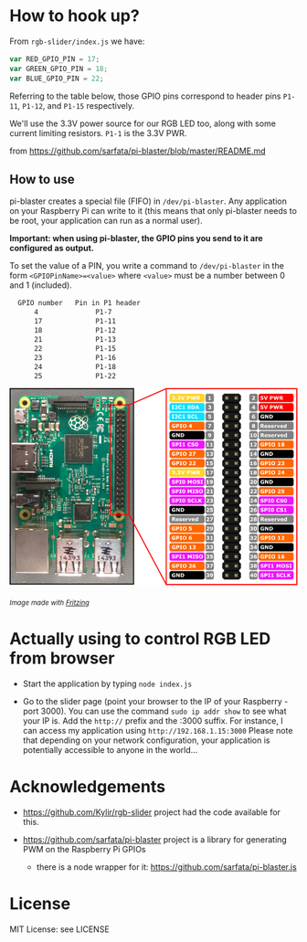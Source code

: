 
# How to hook up?

From `rgb-slider/index.js` we have:

```javascript
var RED_GPIO_PIN = 17;
var GREEN_GPIO_PIN = 18;
var BLUE_GPIO_PIN = 22;
```

Referring to the table below, those GPIO pins correspond to header pins `P1-11`,
`P1-12`, and `P1-15` respectively.

We'll use the 3.3V power source for our RGB LED too, along with some current
limiting resistors. `P1-1` is the 3.3V PWR.


from https://github.com/sarfata/pi-blaster/blob/master/README.md

## How to use

pi-blaster creates a special file (FIFO) in `/dev/pi-blaster`. Any application on your Raspberry Pi can write to it (this means that only pi-blaster needs to be root, your application can run as a normal user).

**Important: when using pi-blaster, the GPIO pins you send to it are configured as output.**

To set the value of a PIN, you write a command to `/dev/pi-blaster` in the form `<GPIOPinName>=<value>` where `<value>` must be a number between 0 and 1 (included).

      GPIO number   Pin in P1 header
          4              P1-7
          17             P1-11
          18             P1-12
          21             P1-13
          22             P1-15
          23             P1-16
          24             P1-18
          25             P1-22


![Raspberry Pi 2 pinout](images/RP2_Pinout.png) <p><sub><em>Image made with <a href="http://fritzing.org/">Fritzing</a></em></sub></p>


# Actually using to control RGB LED from browser

- Start the application by typing `node index.js`

- Go to the slider page (point your browser to the IP of your Raspberry - port 3000). You can use the command `sudo ip addr show` to see what your IP is. Add the `http://` prefix and the :3000 suffix. For instance, I can access my application using `http://192.168.1.15:3000` Please note that depending on your network configuration, your application is potentially accessible to anyone in the world...



# Acknowledgements

- https://github.com/Kylir/rgb-slider project had the code available for this.

- https://github.com/sarfata/pi-blaster project is a library for generating PWM
on the Raspberry Pi GPIOs
  - there is a node wrapper for it: https://github.com/sarfata/pi-blaster.js


# License

MIT License: see LICENSE


